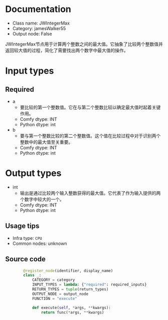 
# Documentation
- Class name: JWIntegerMax
- Category: jamesWalker55
- Output node: False

JWIntegerMax节点用于计算两个整数之间的最大值。它抽象了比较两个整数值并返回较大值的过程，简化了需要找出两个数字中最大值的操作。

# Input types
## Required
- a
    - 要比较的第一个整数值。它在与第二个整数比较以确定最大值时起着关键作用。
    - Comfy dtype: INT
    - Python dtype: int
- b
    - 要与第一个整数比较的第二个整数值。这个值在比较过程中对于识别两个整数中的最大值至关重要。
    - Comfy dtype: INT
    - Python dtype: int

# Output types
- int
    - 输出是通过比较两个输入整数获得的最大值。它代表了作为输入提供的两个数字中较大的一个。
    - Comfy dtype: INT
    - Python dtype: int


## Usage tips
- Infra type: `CPU`
- Common nodes: unknown


## Source code
```python
        @register_node(identifier, display_name)
        class _:
            CATEGORY = category
            INPUT_TYPES = lambda: {"required": required_inputs}
            RETURN_TYPES = tuple(return_types)
            OUTPUT_NODE = output_node
            FUNCTION = "execute"

            def execute(self, *args, **kwargs):
                return func(*args, **kwargs)

```
